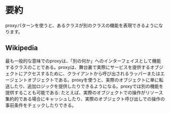 # 要約
proxyパターンを使うと、あるクラスが別のクラスの機能を表現できるようになります。


## Wikipedia
最も一般的な意味でのproxyは、「別の何か」へのインターフェイスとして機能するクラスのことである。proxyは、舞台裏で実際にサービスを提供するオブジェクトにアクセスするために、クライアントから呼び出されるラッパーまたはエージェントオブジェクトである。proxyを使うと、実際のオブジェクトに単に転送したり、追加ロジックを提供したりできるようになる。proxyでは別の機能を提供することも可能である: たとえば、実際のオブジェクトでの操作がリソース集約的である場合にキャッシュしたり、実際のオブジェクト呼び出しでの操作の事前条件をチェックしたりできる。
